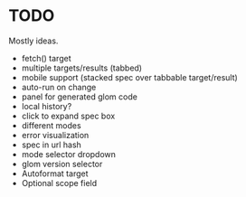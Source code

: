 # TODO

Mostly ideas.

* fetch() target
* multiple targets/results (tabbed)
* mobile support (stacked spec over tabbable target/result)
* auto-run on change
* panel for generated glom code
* local history?
* click to expand spec box
* different modes
* error visualization
* spec in url hash
* mode selector dropdown
* glom version selector
* Autoformat target
* Optional scope field
